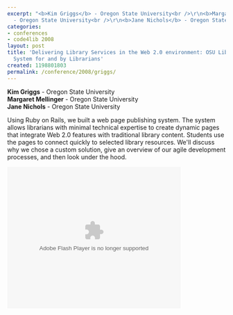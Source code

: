 ```yaml
---
excerpt: "<b>Kim Griggs</b> - Oregon State University<br />\r\n<b>Margaret Mellinger</b>
  - Oregon State University<br />\r\n<b>Jane Nichols</b> - Oregon State University"
categories:
- conferences
- code4lib 2008
layout: post
title: 'Delivering Library Services in the Web 2.0 environment: OSU Libraries Publishing
  System for and by Librarians'
created: 1198801803
permalink: /conference/2008/griggs/
---
```

<b>Kim Griggs</b> - Oregon State University<br />
<b>Margaret Mellinger</b> - Oregon State University<br />
<b>Jane Nichols</b> - Oregon State University<br />

Using Ruby on Rails, we built a web page publishing system. The system allows librarians with minimal technical expertise to create dynamic pages that integrate Web 2.0 features with traditional library content. Students use the pages to connect quickly to selected library resources. We'll discuss why we chose a custom solution, give an overview of our agile development processes, and then look under the hood.

<embed style="width:400px; height:326px;" id="VideoPlayback" type="application/x-shockwave-flash" src="http://video.google.com/googleplayer.swf?docId=304534821938235160&hl=en" flashvars=""> </embed>
